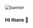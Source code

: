 ![banner](https://www.canva.com/design/DAEuXMTh-ZU/37kkO14IMZGprdvxyuJeXw/view?utm_content=DAEuXMTh-ZU&utm_campaign=designshare&utm_medium=link&utm_source=sharebutton)

### Hi there 👋

<!--
**SmartWabbit/SmartWabbit** is a ✨ _special_ ✨ repository because its `README.md` (this file) appears on your GitHub profile.

Here are some ideas to get you started:

- 🔭 I’m currently working on ...
- 🌱 I’m currently learning ...
- 👯 I’m looking to collaborate on ...
- 🤔 I’m looking for help with ...
- 💬 Ask me about ...
- 📫 How to reach me: ...
- 😄 Pronouns: ...
- ⚡ Fun fact: ...
-->
